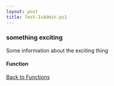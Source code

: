 ```yaml
---
layout: post
title: Test-IsAdmin.ps1
---
```


### something exciting

Some information about the exciting thing

#### Function

<script async src="https://gist-it.appspot.com/github.com/BanterBoy/scripts-blog/blob/master/PowerShell/functions/Test-IsAdmin.ps1" crossorigin="anonymous"></script>

<a href="/menu/_pages/functions.html">Back to Functions</a>
